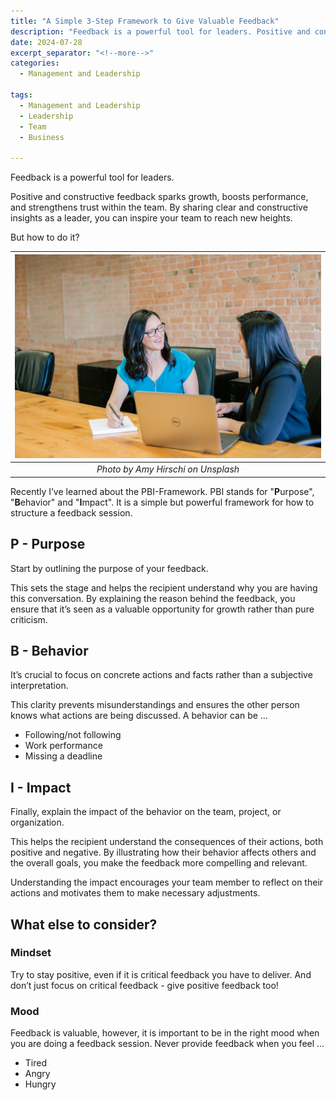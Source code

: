 ```yaml
---
title: "A Simple 3-Step Framework to Give Valuable Feedback"
description: "Feedback is a powerful tool for leaders. Positive and constructive feedback sparks growth, boosts performance, and strengthens trust within the team. By sharing clear and constructive insights as a leader, you can inspire your team to reach new heights. But how to do it? In this short article, I summarize the PBI-framework for providing feedback."
date: 2024-07-28
excerpt_separator: "<!--more-->"
categories:
  - Management and Leadership

tags:
  - Management and Leadership
  - Leadership
  - Team
  - Business

---
```


Feedback is a powerful tool for leaders.

Positive and constructive feedback sparks growth, boosts performance, and strengthens trust within the team. By sharing clear and constructive insights as a leader, you can inspire your team to reach new heights.

But how to do it?

| ![image](/assets/images/amy-hirschi-feedback-unsplash.jpg) |
|:--:|
| *Photo by Amy Hirschi on Unsplash* |

Recently I’ve learned about the PBI-Framework. PBI stands for "**P**urpose", "**B**ehavior" and "**I**mpact".
It is a simple but powerful framework for how to structure a feedback session.

## P - Purpose

Start by outlining the purpose of your feedback.

This sets the stage and helps the recipient understand why you are having this conversation. By explaining the reason behind the feedback, you ensure that it’s seen as a valuable opportunity for growth rather than pure criticism.

## B - Behavior

It’s crucial to focus on concrete actions and facts rather than a subjective interpretation.

This clarity prevents misunderstandings and ensures the other person knows what actions are being discussed. A behavior can be …

- Following/not following
- Work performance
- Missing a deadline

## I - Impact

Finally, explain the impact of the behavior on the team, project, or organization.

This helps the recipient understand the consequences of their actions, both positive and negative. By illustrating how their behavior affects others and the overall goals, you make the feedback more compelling and relevant.

Understanding the impact encourages your team member to reflect on their actions and motivates them to make necessary adjustments.

## What else to consider?

### Mindset

Try to stay positive, even if it is critical feedback you have to deliver. And don’t just focus on critical feedback - give positive feedback too!

### Mood

Feedback is valuable, however, it is important to be in the right mood when you are doing a feedback session. Never provide feedback when you feel …

- Tired
- Angry
- Hungry
